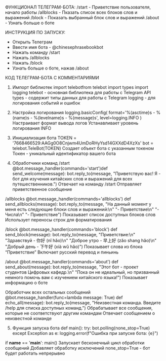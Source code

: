 ФУНКЦИОНАЛ ТЕЛЕГРАМ-БОТА:
/start - Приветствие пользователя, начало работы
/allblocks -  Пказать список всех блоков слов и выражений
/block - Показать выбранный блок слов и выражений
/about - Узнать больше о боте

ИНСТРУКЦИЯ ПО ЗАПУСКУ:
- Открыть Телеграм
- Ввести имя бота - @chinesephrasebookbot
- Нажать команду /start
- Нажать /allblocks
- Нажать /block
- Узнать больше о боте, нажав /about

КОД ТЕЛЕГРАМ-БОТА С КОММЕНТАРИЯМИ

1) Импорт библиотек
import telebotfrom telebot import types
import logging
telebot - основная библиотека для работы с Telegram API
types - содержит типы данных для работы с Telegram
logging - для логирования событий и ошибок

2) Настройка логирования
logging.basicConfig(
 format='%(asctime)s - %(name)s - %(levelname)s - %(message)s', level=logging.INFO
)
Настраивает формат вывода логов
Устанавливает уровень логирования INFO

3) Инициализация бота
TOKEN = '7668466529:AAGg0O8Cnjwm4UmDoRHyYsd14GXXdD4XzXs'
bot = telebot.TeleBot(TOKEN)
Создает объект бота с указанным токеном
Токен - уникальный идентификатор вашего бота

4) Обработчики команд
/start
@bot.message_handler(commands='start')def send_welcome(message):
 bot.reply_to(message, 
 "Приветствую вас! Я - бот для изучения китайских слов и выражений для всех путешественников.")
Отвечает на команду /start
Отправляет приветственное сообщение

/allblocks
@bot.message_handler(commands='allblocks')
def send_allblocks(message):
 bot.reply_to(message, "На данный момент у меня есть следующие блоки слов и выражений:\n"
 "- Приветствие\n"
 "- Числа\n"
 "- Приветствие")
Показывает список доступных блоков слов
Использует переносы строк для форматирования

/block
@bot.message_handler(commands='block')
def send_block(message):
 bot.reply_to(message, "Приветствие:\n"
 "Здравствуй - 你好 (nǐ hǎo)\n"
 "Доброе утро - 早上好 (zǎo shang hǎo)\n"
 "Добрый день - 下午好 (xià wǔ hǎo)")
Показывает слова из блока “Приветствие”
Включает русский перевод и пиньинь

/about
@bot.message_handler(commands='about')
def send_about(message):
 bot.reply_to(message, "Этот бот - проект студентов Цифровых кафедр.\n"
 "Пока он не идеальный, но призванный немного помочь вам с изучением китайского языка!")
Показывает информацию о боте

Обработчик всех остальных сообщений
@bot.message_handler(func=lambda message: True)
def echo_all(message): bot.reply_to(message, "Неизвестная команда. Введите /help для списка доступных команд.")
Обрабатывает все сообщения, которые не соответствуют другим командам
Отвечает сообщением о неизвестной команде

5) Функция запуска бота
def main():
 try: bot.polling(none_stop=True)
 except Exception as e:
 logging.error(f"Ошибка при запуске бота: {e}")

if __name__ == '__main__':
 main()
Запускает бесконечный цикл обработки сообщений
Добавляет обработку исключений
none_stop=True - бот будет работать непрерывно
